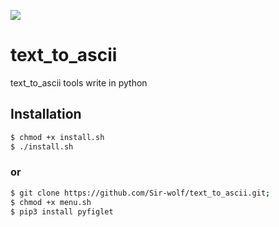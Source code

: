 ![](https://media.tenor.com/images/cf6a84ae1322aa01c4ffbb0d17857549/tenor.gif)
# text_to_ascii
text_to_ascii tools write in python
## Installation
```bash
$ chmod +x install.sh
$ ./install.sh
```
### or
```bash
$ git clone https://github.com/Sir-wolf/text_to_ascii.git;
$ chmod +x menu.sh
$ pip3 install pyfiglet 
```
